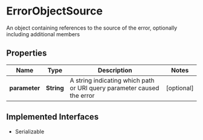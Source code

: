 

# ErrorObjectSource

An object containing references to the source of the error, optionally including additional members

## Properties

Name | Type | Description | Notes
------------ | ------------- | ------------- | -------------
**parameter** | **String** | A string indicating which path or URI query parameter caused the error |  [optional]


## Implemented Interfaces

* Serializable


